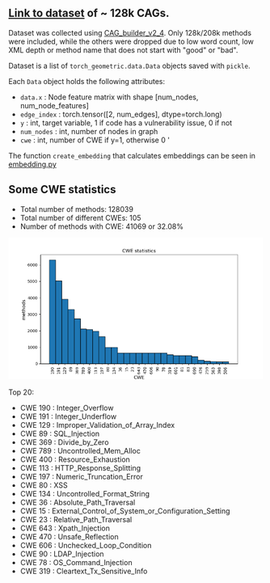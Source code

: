 ## [Link to dataset](https://drive.google.com/file/d/1tp4k7XCr6BKzKiZdOsJ7wJ9pg9YW4FDu/view?usp=sharing) of ~ 128k CAGs.

Dataset was collected using [CAG_builder_v2_4](./dataset/CAG_builder_v2_4.ipynb).
Only 128k/208k methods were included, while the others were dropped due to low word count, low XML depth or method name that does not start with "good" or "bad".

Dataset is a list of `torch_geometric.data.Data` objects saved with `pickle`.

Each `Data` object holds the following attributes:
- `data.x` : Node feature matrix with shape [num_nodes, num_node_features]
- `edge_index` : torch.tensor([2, num_edges], dtype=torch.long)
- `y` : int, target variable, 1 if code has a vulnerability issue, 0 if not
- `num_nodes` : int, number of nodes in graph
- `cwe` : int, number of CWE if y=1, otherwise 0 
'

The function `create_embedding` that calculates embeddings can be seen in [embedding.py](./dataset/embedding.py)

## Some CWE statistics
- Total number of methods: 128039
- Total number of different CWEs: 105
- Number of methods with CWE: 41069 or 32.08%

![asd](./dataset/cwe_stats.png)

Top 20:
- CWE 190 : Integer_Overflow
- CWE 191 : Integer_Underflow
- CWE 129 : Improper_Validation_of_Array_Index
- CWE 89 : SQL_Injection
- CWE 369 : Divide_by_Zero
- CWE 789 : Uncontrolled_Mem_Alloc
- CWE 400 : Resource_Exhaustion
- CWE 113 : HTTP_Response_Splitting
- CWE 197 : Numeric_Truncation_Error
- CWE 80 : XSS
- CWE 134 : Uncontrolled_Format_String
- CWE 36 : Absolute_Path_Traversal
- CWE 15 : External_Control_of_System_or_Configuration_Setting
- CWE 23 : Relative_Path_Traversal
- CWE 643 : Xpath_Injection
- CWE 470 : Unsafe_Reflection
- CWE 606 : Unchecked_Loop_Condition
- CWE 90 : LDAP_Injection
- CWE 78 : OS_Command_Injection
- CWE 319 : Cleartext_Tx_Sensitive_Info
